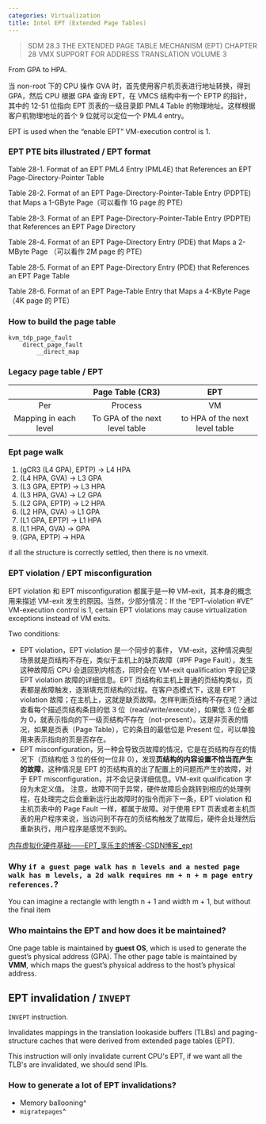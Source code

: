 ```yaml
---
categories: Virtualization
title: Intel EPT (Extended Page Tables)
---
```


>SDM 28.3 THE EXTENDED PAGE TABLE MECHANISM (EPT)
>CHAPTER 28 VMX SUPPORT FOR ADDRESS TRANSLATION
  VOLUME 3

From GPA to HPA.

当 non-root 下的 CPU 操作 GVA 时，首先使用客户机页表进行地址转换，得到 GPA，然后 CPU 根据 GPA 查询 EPT，在 VMCS 结构中有一个 EPTP 的指针，其中的 12-51 位指向 EPT 页表的一级目录即 PML4 Table 的物理地址。这样根据客户机物理地址的首个 9 位就可以定位一个 PML4 entry。

EPT is used when the “enable EPT” VM-execution control is 1.

### EPT PTE bits illustrated / EPT format

Table 28-1. Format of an EPT PML4 Entry (PML4E) that References an EPT Page-Directory-Pointer Table

Table 28-2. Format of an EPT Page-Directory-Pointer-Table Entry (PDPTE) that Maps a 1-GByte Page（可以看作 1G page 的 PTE）

Table 28-3. Format of an EPT Page-Directory-Pointer-Table Entry (PDPTE) that References an EPT Page Directory

Table 28-4. Format of an EPT Page-Directory Entry (PDE) that Maps a 2-MByte Page （可以看作 2M page 的 PTE）

Table 28-5. Format of an EPT Page-Directory Entry (PDE) that References an EPT Page Table

Table 28-6. Format of an EPT Page-Table Entry that Maps a 4-KByte Page（4K page 的 PTE）

### How to build the page table

```
kvm_tdp_page_fault
    direct_page_fault
        __direct_map
```

### Legacy page table / EPT

|                       |        Page Table (CR3)        |              EPT               |
|:---------------------:|:------------------------------:|:------------------------------:|
|          Per          |            Process             |               VM               |
| Mapping in each level | To GPA of the next level table | to HPA of the next level table |

### Ept page walk

1. (gCR3 (L4 GPA), EPTP) -> L4 HPA
2. (L4 HPA, GVA) -> L3 GPA
3. (L3 GPA, EPTP) -> L3 HPA
4. (L3 HPA, GVA) -> L2 GPA
5. (L2 GPA, EPTP) -> L2 HPA
6. (L2 HPA, GVA) -> L1 GPA
7. (L1 GPA, EPTP) -> L1 HPA
8. (L1 HPA, GVA) -> GPA
9. (GPA, EPTP) -> HPA

if all the structure is correctly settled, then there is no vmexit.

### EPT violation / EPT misconfiguration

EPT violation 和 EPT misconfiguration 都属于是一种 VM-exit，其本身的概念用来描述 VM-exit 发生的原因。当然，少部分情况：If the “EPT-violation \#VE” VM-execution control is 1, certain EPT violations may cause virtualization exceptions instead of VM exits.

Two conditions:

- EPT violation，EPT violation 是一个同步的事件， VM-exit，这种情况典型场景就是页结构不存在，类似于主机上的缺页故障（#PF Page Fault），发生这种故障后 CPU 会退回到内核态，同时会在 VM-exit qualification 字段记录 EPT violation 故障的详细信息。EPT 页结构和主机上普通的页结构类似，页表都是故障触发，逐渐填充页结构的过程。在客户态模式下，这是 EPT violation 故障；在主机上，这就是缺页故障。怎样判断页结构不存在呢？通过查看每个描述页结构条目的低 3 位（read/write/execute），如果低 3 位全都为 0，就表示指向的下一级页结构不存在（not-present）。这是非页表的情况，如果是页表（Page Table），它的条目的最低位是 Present 位，可以单独用来表示指向的页是否存在。
- EPT misconfiguration，另一种会导致页故障的情况，它是在页结构存在的情况下（页结构低 3 位的任何一位非 0），发现**页结构的内容设置不恰当而产生的故障**，这种情况是 EPT 的页结构真的出了配置上的问题而产生的故障，对于 EPT misconfiguration，并不会记录详细信息。VM-exit qualification 字段为未定义值。
  注意，故障不同于异常，硬件故障后会跳转到相应的处理例程，在处理完之后会重新运行出故障时的指令而非下一条，EPT violation 和主机页表中的 Page Fault 一样，都属于故障。对于使用 EPT 页表或者主机页表的用户程序来说，当访问到不存在的页结构触发了故障后，硬件会处理然后重新执行，用户程序是感觉不到的。

[内存虚拟化硬件基础——EPT_享乐主的博客-CSDN博客_ept](https://blog.csdn.net/huang987246510/article/details/104650146)

### Why `if a guest page walk has n levels and a nested page walk has m levels, a 2d walk requires nm + n + m page entry references.`?

You can imagine a rectangle with length n + 1 and width m + 1, but without the final item

### Who maintains the EPT and how does it be maintained?

One page table is maintained by **guest OS**, which is used to generate the guest’s physical address (GPA). The other page table is maintained by **VMM**, which maps the guest’s physical address to the host’s physical address.

## EPT invalidation / `INVEPT`

`INVEPT` instruction.

Invalidates mappings in the translation lookaside buffers (TLBs) and paging-structure caches that were derived from extended page tables (EPT).

This instruction will only invalidate current CPU's EPT, if we want all the TLB's are invalidated, we should send IPIs.

### How to generate a lot of EPT invalidations?

- Memory ballooning^
- `migratepages`^
